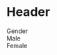 <!-- TITLE: Turkish wew -->
<!-- SUBTITLE: A quick summary of Tr -->
# Header
<div class="ui selection dropdown">
  <input type="hidden" name="gender">
  <i class="dropdown icon"></i>
  <div class="default text">Gender</div>
  <div class="menu">
    <div class="item" data-value="1">Male</div>
    <div class="item" data-value="0">Female</div>
  </div>
</div>